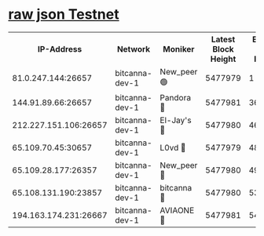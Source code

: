 [raw json Testnet](https://rpc-check.bcat.stavr.tech/bcat/rpc-bcat-result.json)
=


<table><tr><th>IP-Address</th><th>Network</th><th>Moniker</th><th>Latest Block Height</th><th>Earliest Block Height</th><th>Catching Up</th><th>Tx Index</th><th>Voting Power</th><th>Scan Time</th></tr><tr><td>81.0.247.144:26657</td><td>bitcanna-dev-1</td><td>New_peer 🟢</td><td>5477979</td><td>1</td><td>False</td><td>on</td><td>0</td><td>2023-12-12T19:10:40.178649191UTC</td></tr><tr><td>144.91.89.66:26657</td><td>bitcanna-dev-1</td><td>Pandora 🔴</td><td>5477981</td><td>3675711</td><td>False</td><td>on</td><td>2096387</td><td>2023-12-12T19:10:50.260299062UTC</td></tr><tr><td>212.227.151.106:26657</td><td>bitcanna-dev-1</td><td>El-Jay's 🔴</td><td>5477980</td><td>4670391</td><td>False</td><td>on</td><td>2240570</td><td>2023-12-12T19:10:47.022400150UTC</td></tr><tr><td>65.109.70.45:30657</td><td>bitcanna-dev-1</td><td>L0vd 🔴</td><td>5477979</td><td>4828155</td><td>False</td><td>on</td><td>7920</td><td>2023-12-12T19:10:40.629058498UTC</td></tr><tr><td>65.109.28.177:26357</td><td>bitcanna-dev-1</td><td>New_peer 🔴</td><td>5477980</td><td>4952911</td><td>False</td><td>on</td><td>2237067</td><td>2023-12-12T19:10:47.418931244UTC</td></tr><tr><td>65.108.131.190:23857</td><td>bitcanna-dev-1</td><td>bitcanna 🔴</td><td>5477980</td><td>5377980</td><td>False</td><td>off</td><td>82368</td><td>2023-12-12T19:10:47.862439177UTC</td></tr><tr><td>194.163.174.231:26667</td><td>bitcanna-dev-1</td><td>AVIAONE 🔴</td><td>5477981</td><td>5465281</td><td>False</td><td>on</td><td>1949865</td><td>2023-12-12T19:10:52.593711812UTC</td></tr></table>